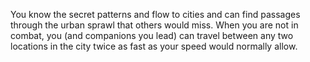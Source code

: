 You know the secret patterns and flow to cities and can
find passages through the urban sprawl that others would
miss. When you are not in combat, you (and companions
you lead) can travel between any two locations in the city
twice as fast as your speed would normally allow.